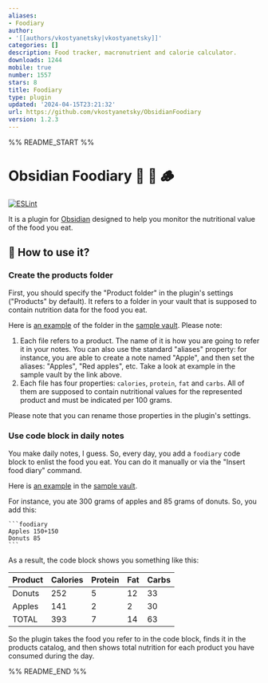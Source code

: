 ```yaml
---
aliases:
- Foodiary
author:
- '[[authors/vkostyanetsky|vkostyanetsky]]'
categories: []
description: Food tracker, macronutrient and calorie calculator.
downloads: 1244
mobile: true
number: 1557
stars: 8
title: Foodiary
type: plugin
updated: '2024-04-15T23:21:32'
url: https://github.com/vkostyanetsky/ObsidianFoodiary
version: 1.2.3
---
```


%% README_START %%

# Obsidian Foodiary 🥪 🍎 🪵

[![ESLint](https://github.com/vkostyanetsky/ObsidianFoodiary/actions/workflows/eslint.yml/badge.svg)](https://github.com/vkostyanetsky/ObsidianFoodiary/actions/workflows/eslint.yml)

It is a plugin for [Obsidian](https://obsidian.md) designed to help you monitor the nutritional value of the food you eat.

## 🙂 How to use it?

### Create the products folder

First, you should specify the "Product folder" in the plugin's settings ("Products" by default). It refers to a folder in your vault that is supposed to contain nutrition data for the food you eat.  

Here is [an example](sample/Products) of the folder in the [sample vault](sample). Please note:

1. Each file refers to a product. The name of it is how you are going to refer it in your notes. You can also use the standard "aliases" property: for instance, you are able to create a note named "Apple", and then set the aliases: "Apples", "Red apples", etc. Take a look at example in the sample vault by the link above.
3. Each file has four properties: `calories`, `protein`, `fat` and `carbs`. All of them are supposed to contain nutritional values for the represented product and must be indicated per 100 grams.

Please note that you can rename those properties in the plugin's settings.

### Use code block in daily notes

You make daily notes, I guess. So, every day, you add a `foodiary` code block to enlist the food you eat. You can do it manually or via the "Insert food diary" command.

Here is [an example](sample/Daily%20Notes) in the [sample vault](sample).

For instance, you ate 300 grams of apples and 85 grams of donuts. So, you add this:

````
```foodiary
Apples 150+150
Donuts 85
```
````

As a result, the code block shows you something like this:

| Product | Calories | Protein | Fat | Carbs |
| ------- | -------- | ------- | --- | ----- |
| Donuts  | 252      | 5       | 12  | 33    |
| Apples  | 141      | 2       | 2   | 30    |
| TOTAL   | 393      | 7       | 14  | 63    |

So the plugin takes the food you refer to in the code block, finds it in the products catalog, and then shows total nutrition for each product you have consumed during the day.

%% README_END %%